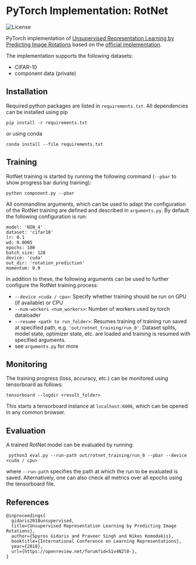 # PyTorch Implementation: RotNet
![License](https://img.shields.io/github/license/fbuchert/context-encoder-pytorch)

PyTorch implementation of [Unsupervised Representation Learning by Predicting Image Rotations](https://arxiv.org/abs/1803.07728)
based on the [official implementation](https://github.com/gidariss/FeatureLearningRotNet).

The implementation supports the following datasets:
- CIFAR-10
- component data (private)


## Installation
Required python packages are listed in `requirements.txt`. All dependencies can be installed using pip
```
pip install -r requirements.txt
```
or using conda
```
conda install --file requirements.txt
```

## Training
RotNet training is started by running the following command (`--pbar` to show progress bar during training):
```
python component.py --pbar
```
All commandline arguments, which can be used to adapt the configuration of the RotNet training are defined and described in `arguments.py`.
By default the following configuration is run:
```
model: 'NIN_4'
dataset: 'cifar10'
lr: 0.1
wd: 0.0005
epochs: 100
batch_size: 128
device: 'cuda'
out_dir: 'rotation_prediction'
momentum: 0.9
```
In addition to these, the following arguments can be used to further configure the RotNet training process:
* `--device <cuda / cpu>`: Specify whether training should be run on GPU (if available) or CPU
* `--num-workers <num_workers>`: Number of workers used by torch dataloader
* `--resume <path to run_folder>`: Resumes training of training run saved at specified path, e.g. `'out/rotnet_training/run_0'`. Dataset splits, model state, optimizer state, etc.
  are loaded and training is resumed with specified arguments.
* see `arguments.py` for more

## Monitoring
The training progress (loss, accuracy, etc.) can be monitored using tensorboard as follows:
```
tensorboard --logdir <result_folder>
```
This starts a tensorboard instance at `localhost:6006`, which can be opened in any common browser.

## Evaluation
A trained RotNet model can be evaluated by running:
```
 python3 eval.py --run-path out/rotnet_training/run_0 --pbar --device <cuda / cpu>
```
where `--run-path` specifies the path at which the run to be evaluated is saved. Alternatively, one can also check all
metrics over all epochs using the tensorboard file.

## References
```
@inproceedings{
  gidaris2018unsupervised,
  title={Unsupervised Representation Learning by Predicting Image Rotations},
  author={Spyros Gidaris and Praveer Singh and Nikos Komodakis},
  booktitle={International Conference on Learning Representations},
  year={2018},
  url={https://openreview.net/forum?id=S1v4N2l0-},
}
```